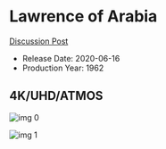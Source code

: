 # Lawrence of Arabia

[Discussion Post](https://www.avsforum.com/threads/bass-eq-for-filtered-movies.2995212/post-59852734)

* Release Date: 2020-06-16
* Production Year: 1962

## 4K/UHD/ATMOS

![img 0](https://i.imgur.com/KNmAVAu.jpg)

![img 1](https://i.imgur.com/TX0TQki.png)

